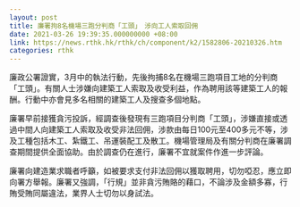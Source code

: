 ```yaml
---
layout: post
title: 廉署拘8名機場三跑分判商「工頭」　涉向工人索取回佣
date: 2021-03-26 19:39:35.000000000 +08:00
link: https://news.rthk.hk/rthk/ch/component/k2/1582806-20210326.htm
categories: rthk
---
```


廉政公署證實，3月中的執法行動，先後拘捕8名在機場三跑項目工地的分判商「工頭」。有關人士涉嫌向建築工人索取及收受利益，作為聘用該等建築工人的報酬。行動中亦會見多名相關的建築工人及搜查多個地點。

廉署早前接獲貪污投訴，經調查後發現有三跑項目分判商「工頭」，涉嫌直接或透過中間人向建築工人索取及收受非法回佣，涉款由每日100元至400多元不等，涉及工種包括木工、紮鐵工、吊運裝配工及散工。機場管理局及有關分判商在廉署調查期間提供全面協助。由於調查仍在進行，廉署不宜就案件作進一步評論。

廉署向建造業求職者呼籲，如被要求支付非法回佣以獲取聘用，切勿啞忍，應立即向署方舉報。廉署又強調，「行規」並非貪污賄賂的藉口，不論涉及金額多寡，行賄受賄同屬違法，業界人士切勿以身試法。

